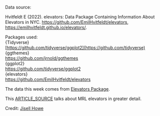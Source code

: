 Data source:

Hvitfeldt E (2022). elevators: Data Package Containing Information About Elevators in NYC. https://github.com/EmilHvitfeldt/elevators, https://emilhvitfeldt.github.io/elevators/.

Packages used: <br>
{Tidyverse} <br>
[https://github.com/tidyverse/ggplot2](https://github.com/tidyverse) <br>
{ggthemes} <br>
https://github.com/jrnold/ggthemes <br>
{ggplot2} <br>
https://github.com/tidyverse/ggplot2 <br>
{elevators} <br>
https://github.com/EmilHvitfeldt/elevators <br>


The data this week comes from [Elevators Package](https://github.com/EmilHvitfeldt/elevators). 

This [ARTICLE_SOURCE](https://www.hosting-elevator.com/mrl-elevator/) talks about MRL elevators in greater detail.

Credit: [Jisell Howe](https://data-folks.masto.host/@jisell)
